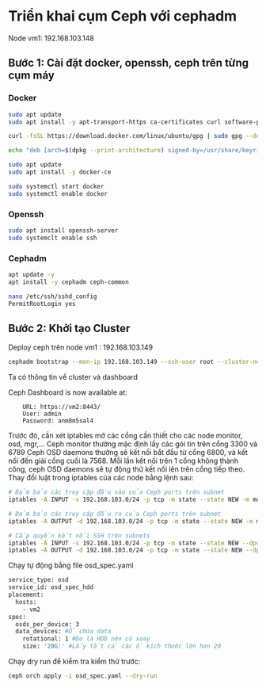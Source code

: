 # Triển khai cụm Ceph với cephadm

Node vm1: 192.168.103.148

## Bước 1: Cài đặt docker, openssh, ceph trên từng cụm máy 

### Docker

```bash
sudo apt update
sudo apt install -y apt-transport-https ca-certificates curl software-properties-common

curl -fsSL https://download.docker.com/linux/ubuntu/gpg | sudo gpg --dearmor -o /usr/share/keyrings/docker-archive-keyring.gpg

echo "deb [arch=$(dpkg --print-architecture) signed-by=/usr/share/keyrings/docker-archive-keyring.gpg] https://download.docker.com/linux/ubuntu $(lsb_release -cs) stable" | sudo tee /etc/apt/sources.list.d/docker.list > /dev/null

sudo apt update
sudo apt install -y docker-ce

sudo systemctl start docker
sudo systemctl enable docker
```

### Openssh

```bash
sudo apt install openssh-server
sudo systemclt enable ssh
```

### Cephadm

```bash
apt update -y
apt install -y cephadm ceph-common
```

```bash
nano /etc/ssh/sshd_config
PermitRootLogin yes
```

## Bước 2: Khởi tạo Cluster

Deploy ceph trên node vm1 : 192.168.103.149

```bash
cephadm bootstrap --mon-ip 192.168.103.149 --ssh-user root --cluster-network 192.168.103.0/24
```

Ta có thông tin về cluster và dashboard

Ceph Dashboard is now available at:

	    URL: https://vm2:8443/
	    User: admin
	    Password: anm8m5sal4

Trước đó, cần xét iptables mở các cổng cần thiết cho các node monitor, osd, mgr,...
Ceph monitor thường mặc định lấy các gói tin trên cổng 3300 và 6789
Ceph OSD daemons thường sẽ kết nối bắt đầu từ cổng 6800, và kết nối đến giải cổng cuối là 7568. Mỗi lần kết nối trên 1 cổng không thành công, ceph OSD daemons sẽ tự động thử kết nối lên trên cổng tiếp theo.
Thay đổi luật trong iptables của các node bằng lệnh sau:

```bash
# Đảm bảo các truy cập đầu vào của Ceph ports trên subnet
iptables -A INPUT -s 192.168.103.0/24 -p tcp -m state --state NEW -m multiport --dports 3300,6789,6800:7300,9283,8888,8889,18080,9100,9222 -j ACCEPT

# Đảm bảo các truy cập đầu ra của Ceph ports trên subnet
iptables -A OUTPUT -d 192.168.103.0/24 -p tcp -m state --state NEW -m multiport --dports 3300,6789,6800:7300,9283,8888,8889,18080,9100,9222 -j ACCEPT

# Cấp quyền kết nối SSH trên subnets
iptables -A INPUT -s 192.168.103.0/24 -p tcp -m state --state NEW --dport 22 -j ACCEPT
iptables -A OUTPUT -d 192.168.103.0/24 -p tcp -m state --state NEW --dport 22 -j ACCEPT
```

Chạy tự động bằng file osd_spec.yaml

```bash
service_type: osd
service_id: osd_spec_hdd
placement:
  hosts:
    - vm2
spec:
  osds_per_device: 3
  data_devices: #Ổ chứa data
    rotational: 1 #Do là HDD nên có xoay
    size: '20G:' #Lấy tất cả các ổ kích thước lớn hơn 20
```

Chạy dry run để kiểm tra kiểm thử trước:

```bash
ceph orch apply -i osd_spec.yaml --dry-run
```



